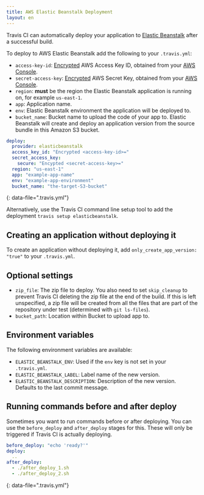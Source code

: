 ```yaml
---
title: AWS Elastic Beanstalk Deployment
layout: en
---
```


Travis CI can automatically deploy your application to [Elastic
Beanstalk](https://aws.amazon.com/documentation/elastic-beanstalk/) after a
successful build.

To deploy to AWS Elastic Beanstalk add the following to your `.travis.yml`:

- `access-key-id`: [Encrypted](/user/encryption-keys#usage) AWS Access Key ID, obtained from your [AWS Console](https://console.aws.amazon.com/iam/home?#security_credential).
- `secret-access-key`: [Encrypted](/user/encryption-keys#usage) AWS Secret Key, obtained from your [AWS Console](https://console.aws.amazon.com/iam/home?#security_credential).
- `region`: **must** be the region the Elastic Beanstalk application is running on, for example `us-east-1`.
- `app`: Application name.
- `env`: Elastic Beanstalk environment the application will be deployed to.
- `bucket_name`: Bucket name to upload the code of your app to. Elastic Beanstalk will create and deploy an application version from the source bundle in this Amazon S3 bucket.

```yaml
deploy:
  provider: elasticbeanstalk
  access_key_id: "Encrypted <access-key-id>="
  secret_access_key:
    secure: "Encypted <secret-access-key>="
  region: "us-east-1"  
  app: "example-app-name"
  env: "example-app-environment"
  bucket_name: "the-target-S3-bucket"
```

{: data-file=".travis.yml"}

Alternatively, use the Travis CI command line setup tool to add the deployment `travis setup elasticbeanstalk`.

## Creating an application without deploying it

To create an application without deploying it, add `only_create_app_version: "true"` to your `.travis.yml`.

## Optional settings

- `zip_file`: The zip file to deploy. You also need to set `skip_cleanup` to prevent Travis CI deleting the zip file at the end of the build. If this is left unspecified, a zip file will be created from all the files that are part of the repository under test (determined with `git ls-files`).
- `bucket_path`: Location within Bucket to upload app to.

## Environment variables

The following environment variables are available:

- `ELASTIC_BEANSTALK_ENV`: Used if the `env` key is not set in your `.travis.yml`.
- `ELASTIC_BEANSTALK_LABEL`: Label name of the new version.
- `ELASTIC_BEANSTALK_DESCRIPTION`: Description of the new version.      Defaults to the last commit message.

## Running commands before and after deploy

Sometimes you want to run commands before or after deploying. You can use
the `before_deploy` and `after_deploy` stages for this. These will only be
triggered if Travis CI is actually deploying.

```yaml
before_deploy: "echo 'ready?'"
deploy:
  ..
after_deploy:
  - ./after_deploy_1.sh
  - ./after_deploy_2.sh
```

{: data-file=".travis.yml"}

